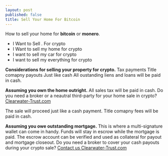 ```yaml
---
layout: post
published: false
title: Sell Your Home For Bitcoin
---
```

How to sell your home for **bitcoin** or **monero**.

- I Want to Sell *.* For crypto
- I Want to sell my home for crypto
- I want to sell my car for crypto
- I want to sell my everything for crypto

**Considerations for selling your property for crypto.**
Tax payments
Title comapny payouts
Just like cash
All oustanding liens and loans will be paid in cash.

**Assuming you own the home outright.**
All sales tax will be paid in cash. Do you need a broker or a neautral third-party for your home sale in crypto? [Clearwater-Trust.com](https://clearwater-trust.com)

The sale will proceed just like a cash payment. Title comapny fees will be paid in cash.

**Assuming you owe outstanding mortgage.**
This is where a multi-signature wallet can come in handy. Funds will stay in escrow while the mortgage is paid. The escrow account can be verified and used as collateral for payout and mortgage closeout. Do you need a broker to cover your cash payouts during your crypto sale? [Contact us Clearwater-Trust.com](https://clearwater-trust.com)
